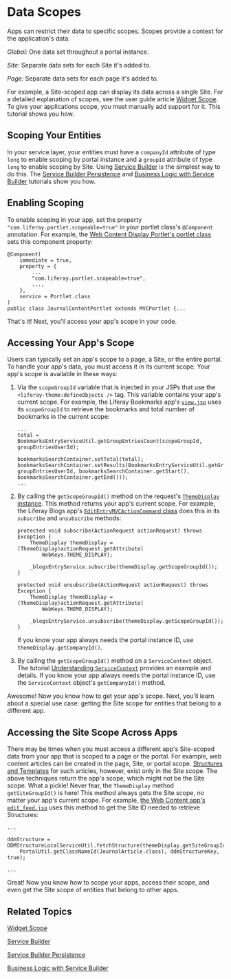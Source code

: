 # Data Scopes [](id=data-scopes)

Apps can restrict their data to specific scopes. Scopes provide a context for
the application's data.

*Global:* One data set throughout a portal instance. 

*Site:* Separate data sets for each Site it's added to.

*Page:* Separate data sets for each page it's added to. 

For example, a Site-scoped app can display its data across a single Site. For a
detailed explanation of scopes, see the user guide article 
[Widget Scope](/discover/portal/-/knowledge_base/7-1/widget-scope). 
To give your applications scope, you must manually add support for it. This
tutorial shows you how. 

## Scoping Your Entities [](id=scoping-your-entities)

In your service layer, your entities must have a `companyId` attribute of type 
`long` to enable scoping by portal instance and a `groupId` attribute of type 
`long` to enable scoping by Site. Using 
[Service Builder](/develop/tutorials/-/knowledge_base/7-1/service-builder) 
is the simplest way to do this. The 
[Service Builder Persistence](/develop/tutorials/-/knowledge_base/7-1/service-builder-persistence) 
and 
[Business Logic with Service Builder](/develop/tutorials/-/knowledge_base/7-1/business-logic-with-service-builder)
tutorials show you how. 

## Enabling Scoping [](id=enabling-scoping)

To enable scoping in your app, set the property 
`"com.liferay.portlet.scopeable=true"` in your portlet class's `@Component` 
annotation. For example, the
[Web Content Display Portlet's portlet class](https://github.com/liferay/liferay-portal/blob/7.1.0-ga1/modules/apps/journal/journal-content-web/src/main/java/com/liferay/journal/content/web/internal/portlet/JournalContentPortlet.java)
sets this component property: 

    @Component(
        immediate = true,
        property = {
            ...
            "com.liferay.portlet.scopeable=true",
            ...,
        },
        service = Portlet.class
    )
    public class JournalContentPortlet extends MVCPortlet {...

That's it! Next, you'll access your app's scope in your code. 

## Accessing Your App's Scope [](id=accessing-your-apps-scope)

Users can typically set an app's scope to a page, a Site, or the entire portal. 
To handle your app's data, you must access it in its current scope. Your app's
scope is available in these ways: 

1.  Via the `scopeGroupId` variable that is injected in your JSPs that 
    use the `<liferay-theme:defineObjects />` tag. This variable contains your
    app's current scope. For example, the Liferay Bookmarks app's
    [`view.jsp`](https://github.com/liferay/liferay-portal/blob/7.1.0-ga1/modules/apps/bookmarks/bookmarks-web/src/main/resources/META-INF/resources/bookmarks/view.jsp#L122-L125) 
    uses its `scopeGroupId` to retrieve the bookmarks and total number of
    bookmarks in the current scope: 

        ...
        total = BookmarksEntryServiceUtil.getGroupEntriesCount(scopeGroupId, groupEntriesUserId);
        
        bookmarksSearchContainer.setTotal(total);
        bookmarksSearchContainer.setResults(BookmarksEntryServiceUtil.getGroupEntries(scopeGroupId, groupEntriesUserId, bookmarksSearchContainer.getStart(), bookmarksSearchContainer.getEnd()));
        ...

2.  By calling the `getScopeGroupId()` method on the request's 
    [`ThemeDisplay` instance](@platform-ref@/7.1-latest/javadocs/portal-kernel/com/liferay/portal/kernel/theme/ThemeDisplay.html). 
    This method returns your app's current scope. For example, the Liferay Blogs
    app's
    [`EditEntryMVCActionCommand` class](https://github.com/liferay/liferay-portal/blob/7.1.0-ga1/modules/apps/blogs/blogs-web/src/main/java/com/liferay/blogs/web/internal/portlet/action/EditEntryMVCActionCommand.java#L371-L383) 
    does this in its `subscribe` and `unsubscribe` methods: 

        protected void subscribe(ActionRequest actionRequest) throws Exception {
            ThemeDisplay themeDisplay = (ThemeDisplay)actionRequest.getAttribute(
                WebKeys.THEME_DISPLAY);

            _blogsEntryService.subscribe(themeDisplay.getScopeGroupId());
        }

        protected void unsubscribe(ActionRequest actionRequest) throws Exception {
            ThemeDisplay themeDisplay = (ThemeDisplay)actionRequest.getAttribute(
                WebKeys.THEME_DISPLAY);

            _blogsEntryService.unsubscribe(themeDisplay.getScopeGroupId());
        }

    If you know your app always needs the portal instance ID, use
    `themeDisplay.getCompanyId()`. 

3.  By calling the `getScopeGroupId()` method on a `ServiceContext` object. The
    tutorial
    [Understanding `ServiceContext`](/develop/tutorials/-/knowledge_base/7-1/understanding-servicecontext)
    provides an example and details. 
    If you know your app always needs the portal instance ID, use the 
    `ServiceContext` object's `getCompanyId()` method. 

Awesome! Now you know how to get your app's scope. Next, you'll learn about
a special use case: getting the Site scope for entities that belong to
a different app. 

## Accessing the Site Scope Across Apps [](id=accessing-the-site-scope-across-apps)

There may be times when you must access a different app's Site-scoped data from
your app that is scoped to a page or the portal. For example, web content
articles can be created in the page, Site, or portal scope. 
[Structures and Templates](/discover/portal/-/knowledge_base/7-1/designing-uniform-content) for
such articles, however, exist only in the Site scope. The above techniques
return the app's scope, which might not be the Site scope. What a pickle! Never
fear, the `ThemeDisplay` method `getSiteGroupId()` is here! This method always
gets the Site scope, no matter your app's current scope. For example, 
[the Web Content app's `edit_feed.jsp`](https://github.com/liferay/liferay-portal/blob/7.1.0-ga1/modules/apps/journal/journal-web/src/main/resources/META-INF/resources/edit_feed.jsp#L40)
uses this method to get the Site ID needed to retrieve Structures: 

    ...

    ddmStructure = DDMStructureLocalServiceUtil.fetchStructure(themeDisplay.getSiteGroupId(), 
        PortalUtil.getClassNameId(JournalArticle.class), ddmStructureKey, true);

    ...

Great! Now you know how to scope your apps, access their scope, and even get the
Site scope of entities that belong to other apps. 

## Related Topics [](id=related-topics)

[Widget Scope](/discover/portal/-/knowledge_base/7-1/widget-scope)

[Service Builder](/develop/tutorials/-/knowledge_base/7-1/service-builder)

[Service Builder Persistence](/develop/tutorials/-/knowledge_base/7-1/service-builder-persistence)

[Business Logic with Service Builder](/develop/tutorials/-/knowledge_base/7-1/business-logic-with-service-builder)
